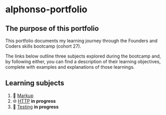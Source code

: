 # alphonso-portfolio
## The purpose of this portfolio
This portfolio documents my learning journey through the Founders and Coders skills bootcamp (cohort 27).

The links below outline three subjects explored during the bootcamp and, by following either, you can find a description of their learning objectives, complete with examples and explanations of those learnings.

## Learning subjects
1. 🔣 [Markup](/learnings/markup.md)
1. 🌐 [HTTP](/learnings/http.md) **in progress**
1. 🐜 [Testing](/learnings/testing.md) **in progress**

